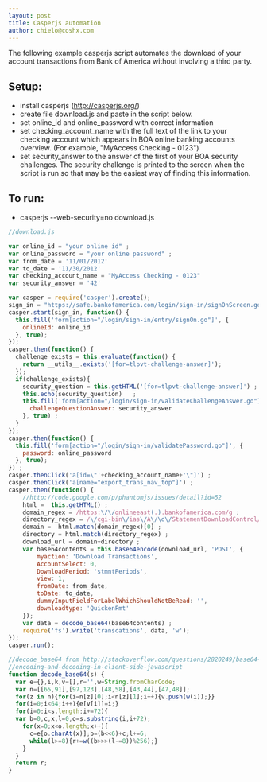 ```yaml
---
layout: post
title: Casperjs automation
author: chielo@coshx.com
---
```


  The following example casperjs script automates the download of your account transactions from Bank of America without involving a third party.  


Setup:
-------------------
  - install casperjs (http://casperjs.org/)
  - create file download.js and paste in the script below.
  - set online\_id and online\_password with correct information
  - set checking\_account\_name with the full text of the link to your checking account which appears in BOA online banking accounts overview.  (For example, "MyAccess Checking - 0123")
  - set security\_answer to the answer of the first of your BOA security challenges. The security challenge is printed to the screen when the script is run so that may be the easiest way of finding this information.

 To run:
-------------------
 - casperjs --web-security=no download.js 


```javascript
//download.js

var online_id = "your online id" ;
var online_password = "your online password" ;
var from_date = '11/01/2012'
var to_date = '11/30/2012'
var checking_account_name = "MyAccess Checking - 0123" 
var security_answer = '42'

var casper = require('casper').create();
sign_in = "https://safe.bankofamerica.com/login/sign-in/signOnScreen.go"
casper.start(sign_in, function() {
  this.fill('form[action="/login/sign-in/entry/signOn.go"]', {
    onlineId: online_id
  }, true);
});
casper.then(function() {
  challenge_exists = this.evaluate(function() {
    return __utils__.exists('[for=tlpvt-challenge-answer]');
  });
  if(challenge_exists){
    security_question = this.getHTML('[for=tlpvt-challenge-answer]') ;
    this.echo(security_question)   ;
    this.fill('form[action="/login/sign-in/validateChallengeAnswer.go"]',{
      challengeQuestionAnswer: security_answer
    }, true) ;
  }
});
casper.then(function() {
  this.fill('form[action="/login/sign-in/validatePassword.go"]', {
    password: online_password
  }, true);
}) ;
casper.thenClick('a[id=\"'+checking_account_name+'\"]') ;
casper.thenClick('a[name="export_trans_nav_top"]') ;
casper.then(function() {
    //http://code.google.com/p/phantomjs/issues/detail?id=52
    html =  this.getHTML() ;
    domain_regex = /https:\/\/onlineeast(.).bankofamerica.com/g ;
    directory_regex = /\/cgi-bin\/ias\/A\/\d\/StatementDownloadControl/g ;
    domain =  html.match(domain_regex)[0] ;
    directory = html.match(directory_regex) ;
    download_url = domain+directory ;
    var base64contents = this.base64encode(download_url, 'POST', {
        myaction: 'Download Transactions',
        AccountSelect: 0,
        DownloadPeriod: 'stmntPeriods',
        view: 1,
        fromDate: from_date,
        toDate: to_date,
        dummyInputFieldForLabelWhichShouldNotBeRead: '',
        downloadtype: 'QuickenFmt'
    });
    var data = decode_base64(base64contents) ;
    require('fs').write('transcations', data, 'w');
});
casper.run();

//decode_base64 from http://stackoverflow.com/questions/2820249/base64-
//encoding-and-decoding-in-client-side-javascript
function decode_base64(s) {
  var e={},i,k,v=[],r='',w=String.fromCharCode;
  var n=[[65,91],[97,123],[48,58],[43,44],[47,48]];
  for(z in n){for(i=n[z][0];i<n[z][1];i++){v.push(w(i));}}
  for(i=0;i<64;i++){e[v[i]]=i;}
  for(i=0;i<s.length;i+=72){
  var b=0,c,x,l=0,o=s.substring(i,i+72);
    for(x=0;x<o.length;x++){
      c=e[o.charAt(x)];b=(b<<6)+c;l+=6;
      while(l>=8){r+=w((b>>>(l-=8))%256);}
    }
  } 
  return r;
}



